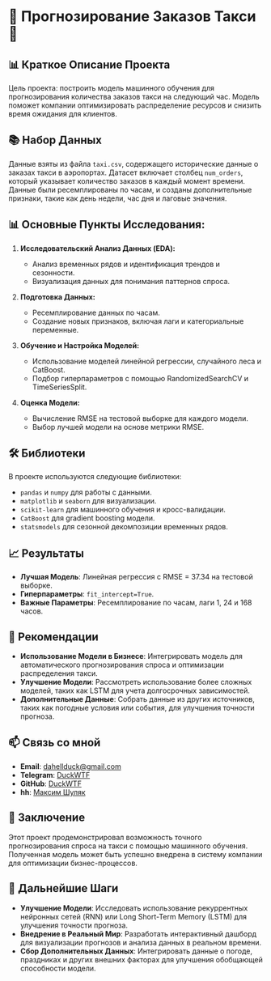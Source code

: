 # 🚀 Прогнозирование Заказов Такси 🚀

## 📊 Краткое Описание Проекта

Цель проекта: построить модель машинного обучения для прогнозирования количества заказов такси на следующий час. Модель поможет компании оптимизировать распределение ресурсов и снизить время ожидания для клиентов.

## 📚 Набор Данных

Данные взяты из файла `taxi.csv`, содержащего исторические данные о заказах такси в аэропортах. Датасет включает столбец `num_orders`, который указывает количество заказов в каждый момент времени. Данные были ресемплированы по часам, и созданы дополнительные признаки, такие как день недели, час дня и лаговые значения.

## 📊 Основные Пункты Исследования:

1. **Исследовательский Анализ Данных (EDA):**
   - Анализ временных рядов и идентификация трендов и сезонности.
   - Визуализация данных для понимания паттернов спроса.

2. **Подготовка Данных:**
   - Ресемплирование данных по часам.
   - Создание новых признаков, включая лаги и категориальные переменные.

3. **Обучение и Настройка Моделей:**
   - Использование моделей линейной регрессии, случайного леса и CatBoost.
   - Подбор гиперпараметров с помощью RandomizedSearchCV и TimeSeriesSplit.

4. **Оценка Модели:**
   - Вычисление RMSE на тестовой выборке для каждого модели.
   - Выбор лучшей модели на основе метрики RMSE.

## 🛠 Библиотеки

В проекте используются следующие библиотеки:
- `pandas` и `numpy` для работы с данными.
- `matplotlib` и `seaborn` для визуализации.
- `scikit-learn` для машинного обучения и кросс-валидации.
- `CatBoost` для gradient boosting модели.
- `statsmodels` для сезонной декомпозиции временных рядов.

## 📈 Результаты

- **Лучшая Модель**: Линейная регрессия с RMSE = 37.34 на тестовой выборке.
- **Гиперпараметры**: `fit_intercept=True`.
- **Важные Параметры**: Ресемплирование по часам, лаги 1, 24 и 168 часов.

## 🎯 Рекомендации

- **Использование Модели в Бизнесе**: Интегрировать модель для автоматического прогнозирования спроса и оптимизации распределения такси.
- **Улучшение Модели**: Рассмотреть использование более сложных моделей, таких как LSTM для учета долгосрочных зависимостей.
- **Дополнительные Данные**: Собрать данные из других источников, таких как погодные условия или события, для улучшения точности прогноза.

## 📫 Связь со мной

- **Email**: dahellduck@gmail.com
- **Telegram**: [DuckWTF](https://t.me/DuckWTF)
- **GitHub**: [DuckWTF](https://github.com/DuckWTF)
- **hh**: [Максим Шуляк](https://hh.ru/resume/a13dcb66ff0e1bba2a0039ed1f3859455a3258)

## 🎉 Заключение

Этот проект продемонстрировал возможность точного прогнозирования спроса на такси с помощью машинного обучения. Полученная модель может быть успешно внедрена в систему компании для оптимизации бизнес-процессов.

## 🚀 Дальнейшие Шаги

- **Улучшение Модели**: Исследовать использование рекуррентных нейронных сетей (RNN) или Long Short-Term Memory (LSTM) для улучшения точности прогноза.
- **Внедрение в Реальный Мир**: Разработать интерактивный дашборд для визуализации прогнозов и анализа данных в реальном времени.
- **Сбор Дополнительных Данных**: Интегрировать данные о погоде, праздниках и других внешних факторах для улучшения обобщающей способности модели.